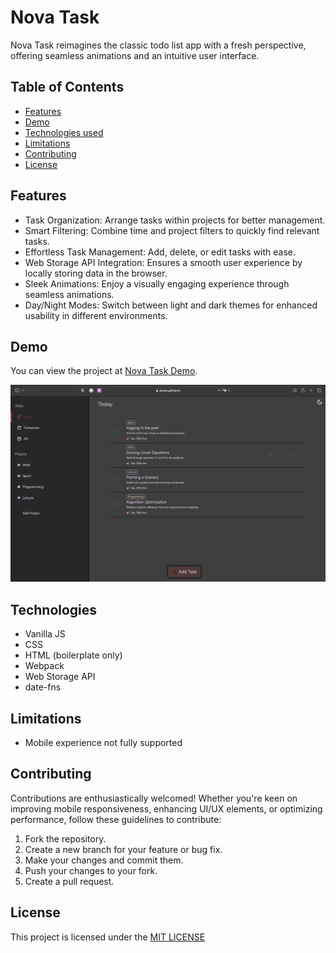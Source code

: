 # Nova Task

Nova Task reimagines the classic todo list app with a fresh perspective, offering seamless animations and an intuitive user interface.

## Table of Contents

- [Features](#features)
- [Demo](#demo)
- [Technologies used](#technologies)
- [Limitations](#limitations)
- [Contributing](#contributing)
- [License](#license)

## Features

- Task Organization: Arrange tasks within projects for better management.
- Smart Filtering: Combine time and project filters to quickly find relevant tasks.
- Effortless Task Management: Add, delete, or edit tasks with ease.
- Web Storage API Integration: Ensures a smooth user experience by locally storing data in the browser.
- Sleek Animations: Enjoy a visually engaging experience through seamless animations.
- Day/Night Modes: Switch between light and dark themes for enhanced usability in different environments.

## Demo

You can view the project at [Nova Task Demo](https://sevleo.github.io/nova_task/).

![Home page screenshot](screenshot.png)

## Technologies

- Vanilla JS
- CSS
- HTML (boilerplate only)
- Webpack
- Web Storage API
- date-fns

## Limitations

- Mobile experience not fully supported

## Contributing

Contributions are enthusiastically welcomed! Whether you're keen on improving mobile responsiveness, enhancing UI/UX elements, or optimizing performance, follow these guidelines to contribute:

1.  Fork the repository.
2.  Create a new branch for your feature or bug fix.
3.  Make your changes and commit them.
4.  Push your changes to your fork.
5.  Create a pull request.

## License

This project is licensed under the [MIT LICENSE](./LICENSE)
